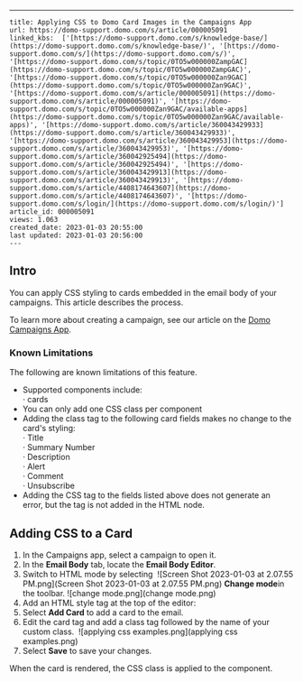 ---
    title: Applying CSS to Domo Card Images in the Campaigns App
    url: https://domo-support.domo.com/s/article/000005091
    linked_kbs:  ['[https://domo-support.domo.com/s/knowledge-base/](https://domo-support.domo.com/s/knowledge-base/)', '[https://domo-support.domo.com/s/](https://domo-support.domo.com/s/)', '[https://domo-support.domo.com/s/topic/0TO5w000000ZampGAC](https://domo-support.domo.com/s/topic/0TO5w000000ZampGAC)', '[https://domo-support.domo.com/s/topic/0TO5w000000Zan9GAC](https://domo-support.domo.com/s/topic/0TO5w000000Zan9GAC)', '[https://domo-support.domo.com/s/article/000005091](https://domo-support.domo.com/s/article/000005091)', '[https://domo-support.domo.com/s/topic/0TO5w000000Zan9GAC/available-apps](https://domo-support.domo.com/s/topic/0TO5w000000Zan9GAC/available-apps)', '[https://domo-support.domo.com/s/article/360043429933](https://domo-support.domo.com/s/article/360043429933)', '[https://domo-support.domo.com/s/article/360043429953](https://domo-support.domo.com/s/article/360043429953)', '[https://domo-support.domo.com/s/article/360042925494](https://domo-support.domo.com/s/article/360042925494)', '[https://domo-support.domo.com/s/article/360043429913](https://domo-support.domo.com/s/article/360043429913)', '[https://domo-support.domo.com/s/article/4408174643607](https://domo-support.domo.com/s/article/4408174643607)', '[https://domo-support.domo.com/s/login/](https://domo-support.domo.com/s/login/)']
    article_id: 000005091
    views: 1.063
    created_date: 2023-01-03 20:55:00
    last updated: 2023-01-03 20:56:00
    ---



Intro
-----


You can apply CSS styling to cards embedded in the email body of your campaigns. This article describes the process.


To learn more about creating a campaign, see our article on the [Domo Campaigns App](http://domo-support.domo.com/s/article/360042933494).


### Known Limitations


The following are known limitations of this feature.


* Supported components include:  
 · cards
* You can only add one CSS class per component
* Adding the class tag to the following card fields makes no change to the card's styling:  
 · Title  
 · Summary Number  
 · Description  
 · Alert  
 · Comment  
 · Unsubscribe
* Adding the CSS tag to the fields listed above does not generate an error, but the tag is not added in the HTML node.


Adding CSS to a Card
--------------------


1. In the Campaigns app, select a campaign to open it.
2. In the **Email Body** tab, locate the **Email Body Editor**.
3. Switch to HTML mode by selecting  ![Screen Shot 2023-01-03 at 2.07.55 PM.png](Screen Shot 2023-01-03 at 2.07.55 PM.png) **Change mode**in the toolbar.
 ![change mode.png](change mode.png)
4. Add an HTML style tag at the top of the editor: <style>
5. Inside the style tag, write your custom CSS class. Make sure to close the style tag: </style>
6. Select **Add Card** to add a card to the email.
7. Edit the card tag and add a class tag followed by the name of your custom class. 
 ![applying css examples.png](applying css examples.png)
8. Select **Save** to save your changes.


When the card is rendered, the CSS class is applied to the component. 

 